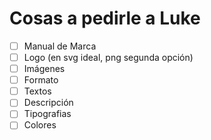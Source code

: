 # Cosas a pedirle a Luke

- [ ] Manual de Marca
- [ ] Logo (en svg ideal, png segunda opción)
- [ ] Imágenes
- [ ] Formato
- [ ] Textos
- [ ] Descripción
- [ ] Tipografias
- [ ] Colores